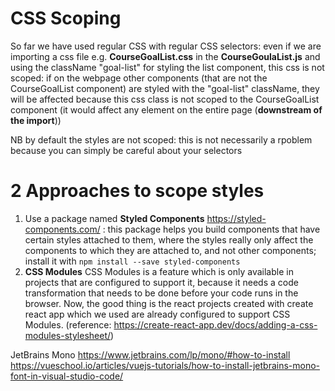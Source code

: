 # CSS Scoping
So far we have used regular CSS with regular CSS selectors:
even if we are importing a css file e.g. **CourseGoalList.css** in the **CourseGoulaList.js** and using the className "goal-list" for styling the list component, this css is not scoped: if on the webpage other components (that are not the CourseGoalList component) are styled with the "goal-list" className, they will be affected because this css class is not scoped to the CourseGoalList component (it would affect any element on the entire page (**downstream of the import**))

NB by default the styles are not scoped: this is not necessarily a rpoblem because you can simply be careful about your selectors

# 2 Approaches to scope styles
1. Use a package named **Styled Components** https://styled-components.com/ : this package helps you build components that have certain styles attached to them, where the styles really only affect the components to which they are attached to, and not other components; install it with `npm install --save styled-components`
2. **CSS Modules** CSS Modules is a feature which is only available in projects that are configured to support it, because it needs a code transformation that needs to be done before your code runs in the browser. Now, the good thing is the react projects created with create react app which we used are already configured to support CSS Modules. (reference: https://create-react-app.dev/docs/adding-a-css-modules-stylesheet/)

JetBrains Mono https://www.jetbrains.com/lp/mono/#how-to-install https://vueschool.io/articles/vuejs-tutorials/how-to-install-jetbrains-mono-font-in-visual-studio-code/